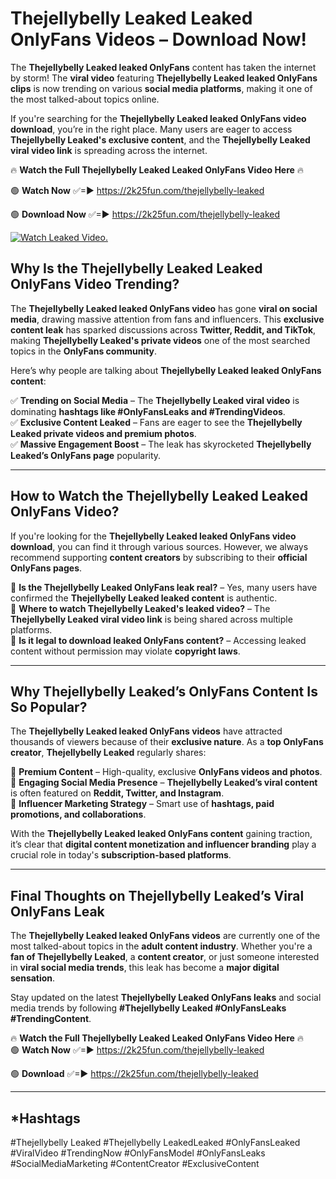 # Thejellybelly Leaked Leaked OnlyFans Videos – Download Now!

The **Thejellybelly Leaked leaked OnlyFans** content has taken the internet by storm! The **viral video** featuring **Thejellybelly Leaked leaked OnlyFans clips** is now trending on various **social media platforms**, making it one of the most talked-about topics online.  

If you're searching for the **Thejellybelly Leaked leaked OnlyFans video download**, you’re in the right place. Many users are eager to access **Thejellybelly Leaked's exclusive content**, and the **Thejellybelly Leaked viral video link** is spreading across the internet.  

🔥 **Watch the Full Thejellybelly Leaked Leaked OnlyFans Video Here** 🔥  

🟢 **Watch Now** ✅=► https://2k25fun.com/thejellybelly-leaked

🟢 **Download Now** ✅=► https://2k25fun.com/thejellybelly-leaked

[![Watch Leaked Video.](https://miro.medium.com/v2/resize:fit:828/format:webp/1*cilzJN44JGOrTw9NJCrNHA.gif "Watch Leaked Video")](https://2k25fun.com/thejellybelly-leaked)

## **Why Is the Thejellybelly Leaked Leaked OnlyFans Video Trending?**  

The **Thejellybelly Leaked leaked OnlyFans video** has gone **viral on social media**, drawing massive attention from fans and influencers. This **exclusive content leak** has sparked discussions across **Twitter, Reddit, and TikTok**, making **Thejellybelly Leaked's private videos** one of the most searched topics in the **OnlyFans community**.  

Here’s why people are talking about **Thejellybelly Leaked leaked OnlyFans content**:  

✅ **Trending on Social Media** – The **Thejellybelly Leaked viral video** is dominating **hashtags like #OnlyFansLeaks and #TrendingVideos**.  
✅ **Exclusive Content Leaked** – Fans are eager to see the **Thejellybelly Leaked private videos and premium photos**.  
✅ **Massive Engagement Boost** – The leak has skyrocketed **Thejellybelly Leaked’s OnlyFans page** popularity.  

---

## **How to Watch the Thejellybelly Leaked Leaked OnlyFans Video?**  

If you're looking for the **Thejellybelly Leaked leaked OnlyFans video download**, you can find it through various sources. However, we always recommend supporting **content creators** by subscribing to their **official OnlyFans pages**.  

🔹 **Is the Thejellybelly Leaked OnlyFans leak real?** – Yes, many users have confirmed the **Thejellybelly Leaked leaked content** is authentic.  
🔹 **Where to watch Thejellybelly Leaked's leaked video?** – The **Thejellybelly Leaked viral video link** is being shared across multiple platforms.  
🔹 **Is it legal to download leaked OnlyFans content?** – Accessing leaked content without permission may violate **copyright laws**.  

---

## **Why Thejellybelly Leaked’s OnlyFans Content Is So Popular?**  

The **Thejellybelly Leaked leaked OnlyFans videos** have attracted thousands of viewers because of their **exclusive nature**. As a **top OnlyFans creator**, **Thejellybelly Leaked** regularly shares:  

📌 **Premium Content** – High-quality, exclusive **OnlyFans videos and photos**.  
📌 **Engaging Social Media Presence** – **Thejellybelly Leaked’s viral content** is often featured on **Reddit, Twitter, and Instagram**.  
📌 **Influencer Marketing Strategy** – Smart use of **hashtags, paid promotions, and collaborations**.  

With the **Thejellybelly Leaked leaked OnlyFans content** gaining traction, it’s clear that **digital content monetization and influencer branding** play a crucial role in today's **subscription-based platforms**.  

---

## **Final Thoughts on Thejellybelly Leaked’s Viral OnlyFans Leak**  

The **Thejellybelly Leaked leaked OnlyFans videos** are currently one of the most talked-about topics in the **adult content industry**. Whether you're a **fan of Thejellybelly Leaked**, a **content creator**, or just someone interested in **viral social media trends**, this leak has become a **major digital sensation**.  

Stay updated on the latest **Thejellybelly Leaked OnlyFans leaks** and social media trends by following **#Thejellybelly Leaked #OnlyFansLeaks #TrendingContent**.  

🔥 **Watch the Full Thejellybelly Leaked Leaked OnlyFans Video Here** 🔥  
🟢 **Watch Now** ✅=► https://2k25fun.com/thejellybelly-leaked

🟢 **Download** ✅=► https://2k25fun.com/thejellybelly-leaked

---

## *Hashtags
#Thejellybelly Leaked #Thejellybelly LeakedLeaked #OnlyFansLeaked #ViralVideo #TrendingNow #OnlyFansModel #OnlyFansLeaks #SocialMediaMarketing #ContentCreator #ExclusiveContent  